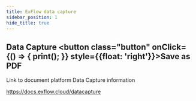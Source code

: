 ```yaml
---
title: ExFlow data capture  
sidebar_position: 1
hide_title: true
---
```

## Data Capture <button class="button" onClick={() => { print(); }} style={{float: 'right'}}>Save as PDF</button>

Link to document platform Data Capture information

https://docs.exflow.cloud/datacapture


